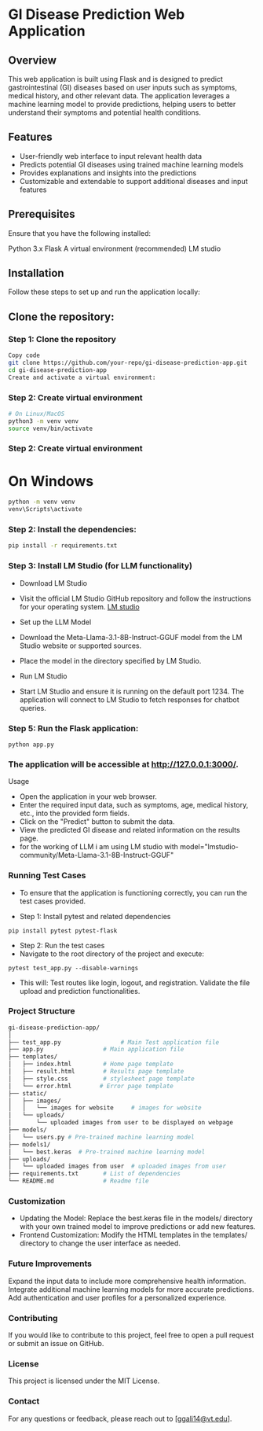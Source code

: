 # GI Disease Prediction Web Application
## Overview
This web application is built using Flask and is designed to predict gastrointestinal (GI) diseases based on user inputs such as symptoms, medical history, and other relevant data. The application leverages a machine learning model to provide predictions, helping users to better understand their symptoms and potential health conditions.

## Features
- User-friendly web interface to input relevant health data
- Predicts potential GI diseases using trained machine learning models
- Provides explanations and insights into the predictions
- Customizable and extendable to support additional diseases and input features

## Prerequisites
Ensure that you have the following installed:

Python 3.x
Flask
A virtual environment (recommended)
LM studio

## Installation
Follow these steps to set up and run the application locally:

## Clone the repository:

### Step 1: Clone the repository
```bash
Copy code
git clone https://github.com/your-repo/gi-disease-prediction-app.git
cd gi-disease-prediction-app
Create and activate a virtual environment:
``` 

### Step 2: Create virtual environment 
```bash 
# On Linux/MacOS
python3 -m venv venv
source venv/bin/activate
```
### Step 2: Create virtual environment 
# On Windows
```bash
python -m venv venv
venv\Scripts\activate
```

### Step 2: Install the dependencies:

```bash
pip install -r requirements.txt

```

### Step 3: Install LM Studio (for LLM functionality)
- Download LM Studio
- Visit the official LM Studio GitHub repository and follow the instructions for your operating system. [LM studio](https://lmstudio.ai/)

- Set up the LLM Model
- Download the Meta-Llama-3.1-8B-Instruct-GGUF model from the LM Studio website or supported sources.
- Place the model in the directory specified by LM Studio.
- Run LM Studio
- Start LM Studio and ensure it is running on the default port 1234. The application will connect to LM Studio to fetch responses for chatbot queries.

### Step 5: Run the Flask application:
```
python app.py
```

### The application will be accessible at http://127.0.0.1:3000/.

Usage
- Open the application in your web browser.
- Enter the required input data, such as symptoms, age, medical history, etc., into the provided form fields.
- Click on the "Predict" button to submit the data.
- View the predicted GI disease and related information on the results page.
- for the working of LLM i am using LM studio with model="lmstudio-community/Meta-Llama-3.1-8B-Instruct-GGUF"


### Running Test Cases
- To ensure that the application is functioning correctly, you can run the test cases provided.

- Step 1: Install pytest and related dependencies
``` 
pip install pytest pytest-flask
```
- Step 2: Run the test cases
- Navigate to the root directory of the project and execute:
```
pytest test_app.py --disable-warnings
```
- This will: Test routes like login, logout, and registration. Validate the file upload and prediction functionalities.

### Project Structure
```bash
gi-disease-prediction-app/
│
├── test_app.py                 # Main Test application file
├── app.py                 # Main application file
├── templates/
│   ├── index.html         # Home page template
│   ├── result.html        # Results page template
│   ├── style.css          # stylesheet page template   
│   └── error.html        # Error page template
├── static/
│   ├── images/
│   │   └── images for website     # images for website
│   └── uploads/
│       └── uploaded images from user to be displayed on webpage       # uploaded images from user
├── models/
│   └── users.py # Pre-trained machine learning model
├── models1/
│   └── best.keras  # Pre-trained machine learning model
├── uploads/
│   └── uploaded images from user  # uploaded images from user
├── requirements.txt       # List of dependencies
└── README.md              # Readme file
```


###  Customization
- Updating the Model: Replace the best.keras file in the models/ directory with your own trained model to improve predictions or add new features.
- Frontend Customization: Modify the HTML templates in the templates/ directory to change the user interface as needed.


### Future Improvements
Expand the input data to include more comprehensive health information.
Integrate additional machine learning models for more accurate predictions.
Add authentication and user profiles for a personalized experience.


### Contributing
If you would like to contribute to this project, feel free to open a pull request or submit an issue on GitHub.

### License
This project is licensed under the MIT License.

### Contact
For any questions or feedback, please reach out to [ggali14@vt.edu].
